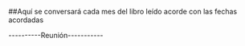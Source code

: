 ##Aquí se conversará cada mes del libro leído acorde con las fechas acordadas

----------Reunión-----------
